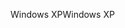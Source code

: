 <span data-ttu-id="a2fca-101">Windows XP</span><span class="sxs-lookup"><span data-stu-id="a2fca-101">Windows XP</span></span>